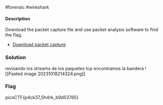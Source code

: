 #forensic #wireshark 
#### Description
Download the packet capture file and use packet analysis software to find the flag.

- [Download packet capture](https://artifacts.picoctf.net/c/195/network-dump.flag.pcap)

### Solution
revisando los streams de los paquetes tcp encontramos la bandera
![[Pasted image 20231018214324.png]]


### Flag
picoCTF{p4ck37_5h4rk_b9d53765}